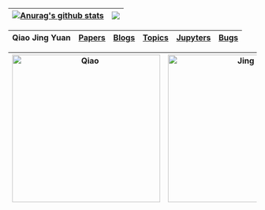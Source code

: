 | <a href="https://github.com/qiaojy19/github-readme-stats"><img align="center" src="https://github-readme-stats.vercel.app/api?username=qiaojy19&show_icons=true&count_private=true&include_all_commits=true&theme=buefy&hide_border=true" alt="Anurag's github stats" /></a> | <a href="https://github.com/qiaojy19/github-readme-stats"><img align="center" src="https://github-readme-stats.vercel.app/api/top-langs/?username=qiaojy19&layout=compact&theme=buefy&hide_border=true" /></a> |
| ------------- | ------------- |


|Qiao Jing Yuan|[Papers](https://github.com/qiaojy19/q-Papers)|[Blogs](https://github.com/qiaojy19/q-Blogs)|[Topics](https://github.com/qiaojy19/q-Topics)|[Jupyters](https://github.com/qiaojy19/q-Jupyter)|[Bugs](https://github.com/qiaojy19/q-Bugs)|
|--|--|--|--|--|--|

 |<img src="https://user-images.githubusercontent.com/11640301/169082131-f307bedd-84a7-4b4f-b229-543a94953333.jpg" width = "300"  alt="Qiao" align=center />|<img src="https://user-images.githubusercontent.com/11640301/169079310-05f55379-b459-456d-a0d1-88791db07515.jpg" width = "300"  alt="Jing" align=center />|<img src="https://user-images.githubusercontent.com/11640301/169079148-f9f12e04-caa1-4a5b-850d-23f1d6a557d8.jpg" width = "300"  alt="Yuan" align=center />|
|--|--|--|

